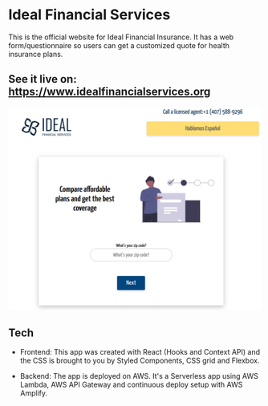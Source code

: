 # Ideal Financial Services

This is the official website for Ideal Financial Insurance. It has a web form/questionnaire 
so users can get a customized quote for health insurance plans.

## See it live on: https://www.idealfinancialservices.org

![alt text][screenshot]

[screenshot]: https://github.com/jpdevspace/React_IdealInsuranceFL/blob/master/src/assets/screenshot.png "Screenshot of app"

## Tech
* Frontend: This app was created with React (Hooks and Context API) and the CSS is brought to you by Styled Components, CSS grid and Flexbox.

* Backend: The app is deployed on AWS. It's a Serverless app using AWS Lambda, AWS API Gateway and continuous deploy setup with AWS Amplify.
